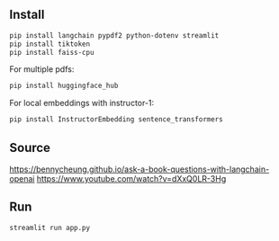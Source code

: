 ## Install
```bash
pip install langchain pypdf2 python-dotenv streamlit
pip install tiktoken
pip install faiss-cpu
```
For multiple pdfs:
```bash
pip install huggingface_hub
```

For local embeddings with instructor-1:
```bash
pip install InstructorEmbedding sentence_transformers
```

## Source

https://bennycheung.github.io/ask-a-book-questions-with-langchain-openai
https://www.youtube.com/watch?v=dXxQ0LR-3Hg

## Run
```bash
streamlit run app.py
```